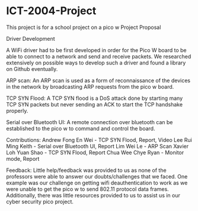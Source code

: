 # ICT-2004-Project
This project is for a school project on a pico w
Project Proposal

Driver Development

A WiFi driver had to be first developed in order for the Pico W board to be able to connect to a network and send and receive packets. We researched extensively on possible ways to develop such a driver and found a library on Github eventually.


ARP scan: An ARP scan is used as a form of reconnaissance of the devices in the network by broadcasting ARP requests from the pico w board.

TCP SYN Flood: A TCP SYN flood is a DoS attack done by starting many TCP SYN packets but never sending an ACK to start the TCP handshake properly. 

Serial over Bluetooth UI: A remote connection over bluetooth can be established to the pico w to command and control the board. 

Contributions:
Andrew Fong En Wei - TCP SYN Flood, Report, Video
Lee Rui Ming Keith - Serial over Bluetooth UI, Report
Lim Wei Le - ARP Scan
Xavier Loh Yuan Shao - TCP SYN Flood, Report
Chua Wee Chye Ryan - Monitor mode, Report

Feedback:
Little help/feedback was provided to us as none of the professors were able to answer our doubts/challenges that we faced. One example was our challenge on getting wifi deauthentication to work as we were unable to get the pico w to send 802.11 protocol data frames. Additionally, there was little resources provided to us to assist us in our cyber security pico project. 

